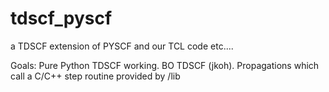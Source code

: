 # tdscf_pyscf
a TDSCF extension of PYSCF and our TCL code etc.... 

Goals: 
Pure Python TDSCF working. 
BO TDSCF (jkoh). 
Propagations which call a C/C++ step routine provided by /lib

